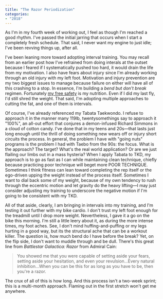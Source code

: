 ```yaml
---
title: "The Razor Periodization"
categories:
- "2018"
---
```


As I'm in my fourth week of working out, I feel as though I'm reached a good rhythm. I've passed the initial jarring that occurs when I start a completely fresh schedule. That said, I never want my engine to just idle; I've been revving things up, after all.

I've been leaning more toward adopting interval training. You may recall from an earlier post how I've refrained from doing interals at the outset because I feared if I systematically pushed too hard, it would drain the life from my motivation. I also have fears about injury since I'm already working through an old injury with my left foot. Motivation and injury prevention are my two biggest issues to manage because failure on either will have all of this crashing to a stop. In essence, I'm building a *bend but don't break* regimen. Fortunately [my free safety](https://www.thoughtco.com/strong-safety-vs-free-safety-1336342) is my nutrition. Even if I did my last fly, I'd still shred the weight. That said, I'm adopting multiple approaches to cutting the fat, and one of them is intervals.

Of course, I've already referenced my Tabata Taekwondo. I refuse to approach it in the manner many 119lb, twentysomethings say to approach it "100%", an all-out effort that conjures a demon-infused Richard Simmons in a cloud of cotton candy. I've done that in my teens and 20s—that lasts just long enough until the thrill of doing something new wears off or injury short circuits the process. In general, the problem I have with "going nuts" programs is the problem I had with Taebo from the 90s: the focus. What is the approach? The target? What's the real world application? Or are we just flailing our limbs out in a mass hysteria? When I apply Tabata to TKD, my approach is to go as fast as I can while maintaining clean technique, chiefly because practicing poor technique will beget more POOR TECHNIQUE. Sometimes I think fitness can lean toward completing the rep itself or the ego-driven upping the weight instead of the process itself. Sometimes I want to dial back some of my weight, because of my own tendency to rush through the eccentric motion and let gravity do the heavy lifting—I may just consider adjusting my training to underscore the negative motion if I'm going to be consistent with my TKD.

All of that aside, clearly, I am bringing in intervals into my training, and I'm testing it out further with my bike cardio. I don't trust my left foot enough for the treadmill until I drop more weight. Nevertheless, I gave it a go on the bike this morning. I'm still a little leery about it, as during the more intense times, my foot aches. See, I don't mind huffing-and-puffing or my legs hurting in a good way, but its the structural ache that can be a workout killer. The question is, how much bend do I have before the break? Yet, on the flip side, I don't want to muddle through and be dull. There's this great line from *Battlestar Galactica: Razor* from Admiral Cain:

> You showed me that you were capable of setting aside your fears, setting aside your hesitation, and even your revulsion...Every natural inhibition...When you can be this for as long as you have to be, then you're a razor.

The crux of all of this is how long. And this process isn't a two-week sprint; this is a multi-month approach. Flaming out in the first stretch won't get me anywhere.